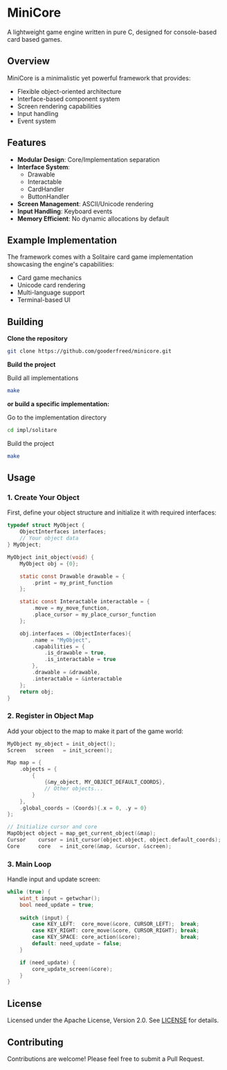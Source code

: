 # MiniCore
A lightweight game engine written in pure C, designed for console-based card based games.

## Overview
MiniCore is a minimalistic yet powerful framework that provides:
- Flexible object-oriented architecture
- Interface-based component system
- Screen rendering capabilities
- Input handling
- Event system

## Features
- **Modular Design**: Core/Implementation separation
- **Interface System**: 
  - Drawable
  - Interactable
  - CardHandler
  - ButtonHandler
- **Screen Management**: ASCII/Unicode rendering
- **Input Handling**: Keyboard events
- **Memory Efficient**: No dynamic allocations by default

## Example Implementation
The framework comes with a Solitaire card game implementation showcasing the engine's capabilities:
- Card game mechanics
- Unicode card rendering
- Multi-language support
- Terminal-based UI

## Building
**Clone the repository**
```bash
git clone https://github.com/gooderfreed/minicore.git
```
**Build the project**

Build all implementations
```bash
make
```
**or build a specific implementation:**

Go to the implementation directory
```bash
cd impl/solitare
```
Build the project
```bash
make
```

## Usage
### 1. Create Your Object
First, define your object structure and initialize it with required interfaces:

```c
typedef struct MyObject {
    ObjectInterfaces interfaces;
    // Your object data
} MyObject;

MyObject init_object(void) {
    MyObject obj = {0};

    static const Drawable drawable = {
        .print = my_print_function
    };

    static const Interactable interactable = {
        .move = my_move_function,
        .place_cursor = my_place_cursor_function
    };

    obj.interfaces = (ObjectInterfaces){
        .name = "MyObject",
        .capabilities = {
            .is_drawable = true,
            .is_interactable = true
        },
        .drawable = &drawable,
        .interactable = &interactable
    };
    return obj;
}
```

### 2. Register in Object Map
Add your object to the map to make it part of the game world:

```c
MyObject my_object = init_object();
Screen   screen   = init_screen();

Map map = {
    .objects = {
        {
            {&my_object, MY_OBJECT_DEFAULT_COORDS},
            // Other objects...
        }
    },
    .global_coords = (Coords){.x = 0, .y = 0}
};

// Initialize cursor and core
MapObject object = map_get_current_object(&map);
Cursor    cursor = init_cursor(object.object, object.default_coords);
Core      core   = init_core(&map, &cursor, &screen);
```
### 3. Main Loop
Handle input and update screen:

```c
while (true) {
    wint_t input = getwchar();
    bool need_update = true;
    
    switch (input) {
        case KEY_LEFT:  core_move(&core, CURSOR_LEFT);  break;
        case KEY_RIGHT: core_move(&core, CURSOR_RIGHT); break;
        case KEY_SPACE: core_action(&core);             break;
        default: need_update = false;
    }

    if (need_update) {
        core_update_screen(&core);
    }
}
```

## License
Licensed under the Apache License, Version 2.0. See [LICENSE](LICENSE) for details.

## Contributing
Contributions are welcome! Please feel free to submit a Pull Request.
